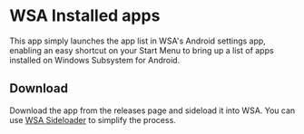 # WSA Installed apps
This app simply launches the app list in WSA's Android settings app, enabling an easy shortcut on your Start Menu to bring up a list of apps installed on Windows Subsystem for Android.

## Download
Download the app from the releases page and sideload it into WSA. You can use [WSA Sideloader](https://github.com/infinitepower18/WSA-Sideloader) to simplify the process.
